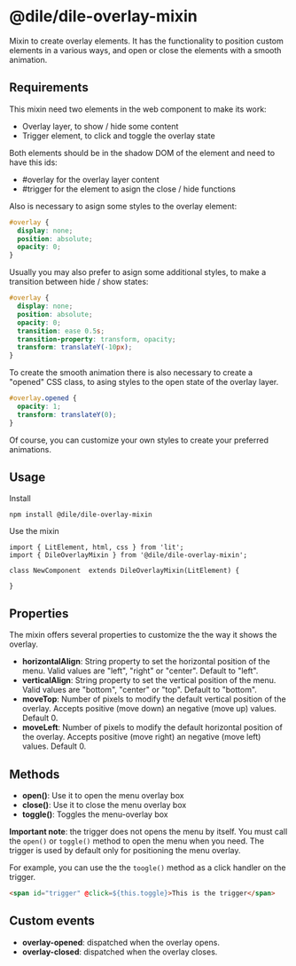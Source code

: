 # @dile/dile-overlay-mixin

Mixin to create overlay elements. It has the functionality to position custom elements in a various ways, and open or close the elements with a smooth animation.

## Requirements

This mixin need two elements in the web component to make its work:
- Overlay layer, to show / hide some content
- Trigger element, to click and toggle the overlay state

Both elements should be in the shadow DOM of the element and need to have this ids:
- #overlay for the overlay layer content
- #trigger for the element to asign the close / hide functions

Also is necessary to asign some styles to the overlay element:

```css
#overlay {
  display: none;
  position: absolute;
  opacity: 0;
}
```

Usually you may also prefer to asign some additional styles, to make a transition between hide / show states:

```css
#overlay {
  display: none;
  position: absolute;
  opacity: 0;
  transition: ease 0.5s;
  transition-property: transform, opacity;
  transform: translateY(-10px);
}
```

To create the smooth animation there is also necessary to create a "opened" CSS class, to asing styles to the open state of the overlay layer.

```css
#overlay.opened {
  opacity: 1;
  transform: translateY(0);
}
```

Of course, you can customize your own styles to create your preferred animations.

## Usage

Install

```
npm install @dile/dile-overlay-mixin
```

Use the mixin

```
import { LitElement, html, css } from 'lit';
import { DileOverlayMixin } from '@dile/dile-overlay-mixin';

class NewComponent  extends DileOverlayMixin(LitElement) {

}
```

## Properties

The mixin offers several properties to customize the the way it shows the overlay.

- **horizontalAlign**: String property to set the horizontal position of the menu. Valid values are "left", "right" or "center". Default to "left".
- **verticalAlign**: String property to set the vertical position of the menu. Valid values are "bottom", "center" or "top". Default to "bottom".
- **moveTop**: Number of pixels to modify the default vertical position of the overlay. Accepts positive (move down) an negative (move up) values. Default 0.
- **moveLeft**: Number of pixels to modify the default horizontal position of the overlay. Accepts positive (move right) an negative (move left) values. Default 0.


## Methods

- **open()**: Use it to open the menu overlay box
- **close()**: Use it to close the menu overlay box
- **toggle()**: Toggles the menu-overlay box

**Important note**: the trigger does not opens the menu by itself. You must call the ```open()``` or ```toggle()``` method to open the menu when you need. The trigger is used by default only for positioning the menu overlay.

For example, you can use the the ```toogle()``` method as a click handler on the trigger.

```html
<span id="trigger" @click=${this.toggle}>This is the trigger</span>
```

## Custom events

- **overlay-opened**: dispatched when the overlay opens.
- **overlay-closed**: dispatched when the overlay closes.